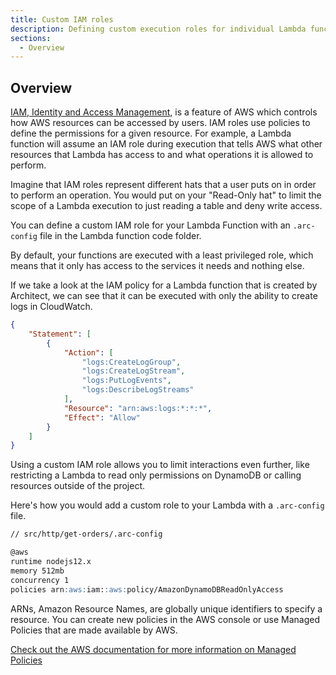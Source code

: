 ```yaml
---
title: Custom IAM roles
description: Defining custom execution roles for individual Lambda functions
sections:
  - Overview
---
```


## Overview

[IAM, Identity and Access Management,](https://docs.aws.amazon.com/IAM/latest/UserGuide/introduction.html) is a feature of AWS which controls how AWS resources can be accessed by users. IAM roles use policies to define the permissions for a given resource. For example, a Lambda function will assume an IAM role during execution that tells AWS what other resources that Lambda has access to and what operations it is allowed to perform. 

Imagine that IAM roles represent different hats that a user puts on in order to perform an operation. You would put on your "Read-Only hat" to limit the scope of a Lambda execution to just reading a table and deny write access. 

You can define a custom IAM role for your Lambda Function with an `.arc-config` file in the Lambda function code folder.

By default, your functions are executed with a least privileged role, which means that it only has access to the services it needs and nothing else. 

If we take a look at the IAM policy for a Lambda function that is created by Architect, we can see that it can be executed with only the ability to create logs in CloudWatch.

```json
{
    "Statement": [
        {
            "Action": [
                "logs:CreateLogGroup",
                "logs:CreateLogStream",
                "logs:PutLogEvents",
                "logs:DescribeLogStreams"
            ],
            "Resource": "arn:aws:logs:*:*:*",
            "Effect": "Allow"
        }
    ]
}
```

Using a custom IAM role allows you to limit interactions even further, like restricting a Lambda to read only permissions on DynamoDB or calling resources outside of the project.

Here's how you would add a custom role to your Lambda with a `.arc-config` file.

```md
// src/http/get-orders/.arc-config

@aws
runtime nodejs12.x
memory 512mb
concurrency 1
policies arn:aws:iam::aws:policy/AmazonDynamoDBReadOnlyAccess
```
ARNs, Amazon Resource Names, are globally unique identifiers to specify a resource. You can create new policies in the AWS console or use Managed Policies that are made available by AWS. 

[Check out the AWS documentation for more information on Managed Policies](https://docs.aws.amazon.com/IAM/latest/UserGuide/access_policies_managed-vs-inline.html#aws-managed-policies)
